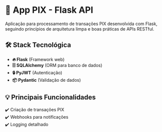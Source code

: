 # 🚀 App PIX - Flask API

Aplicação para processamento de transações PIX desenvolvida com Flask, seguindo princípios de arquitetura limpa e boas práticas de APIs RESTful.

## 🛠 Stack Tecnológica
- **🔥 Flask** (Framework web)
- **🗄️ SQLAlchemy** (ORM para banco de dados)
- **🔒 PyJWT** (Autenticação)
- **📦 Pydantic** (Validação de dados)

## 💡 Principais Funcionalidades
✔️ Criação de transações PIX  
✔️ Webhooks para notificações  
✔️ Logging detalhado  

